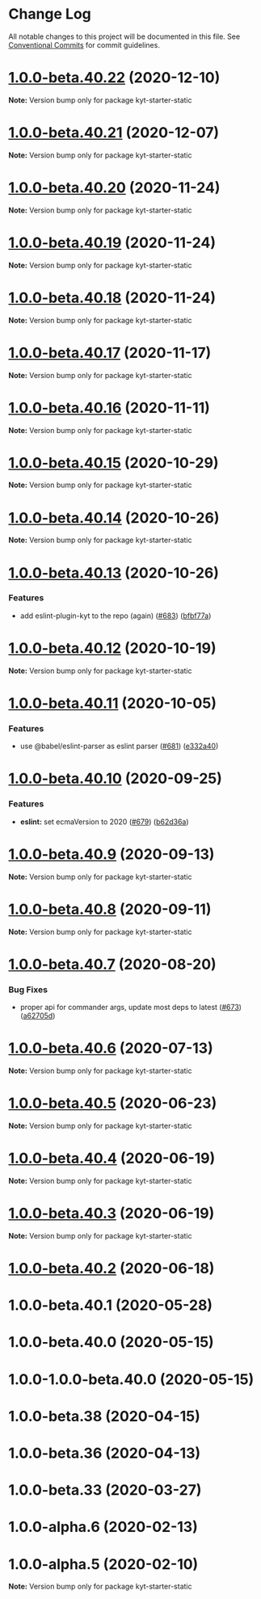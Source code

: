 # Change Log

All notable changes to this project will be documented in this file.
See [Conventional Commits](https://conventionalcommits.org) for commit guidelines.

# [1.0.0-beta.40.22](http://github.com/nytimes/kyt/packages/kyt-starter-static/compare/kyt-starter-static@1.0.0-beta.40.21...kyt-starter-static@1.0.0-beta.40.22) (2020-12-10)

**Note:** Version bump only for package kyt-starter-static





# [1.0.0-beta.40.21](http://github.com/nytimes/kyt/packages/kyt-starter-static/compare/kyt-starter-static@1.0.0-beta.40.20...kyt-starter-static@1.0.0-beta.40.21) (2020-12-07)

**Note:** Version bump only for package kyt-starter-static





# [1.0.0-beta.40.20](http://github.com/nytimes/kyt/packages/kyt-starter-static/compare/kyt-starter-static@1.0.0-beta.40.19...kyt-starter-static@1.0.0-beta.40.20) (2020-11-24)

**Note:** Version bump only for package kyt-starter-static





# [1.0.0-beta.40.19](http://github.com/nytimes/kyt/packages/kyt-starter-static/compare/kyt-starter-static@1.0.0-beta.40.18...kyt-starter-static@1.0.0-beta.40.19) (2020-11-24)

**Note:** Version bump only for package kyt-starter-static





# [1.0.0-beta.40.18](http://github.com/nytimes/kyt/packages/kyt-starter-static/compare/kyt-starter-static@1.0.0-beta.40.17...kyt-starter-static@1.0.0-beta.40.18) (2020-11-24)

**Note:** Version bump only for package kyt-starter-static





# [1.0.0-beta.40.17](http://github.com/nytimes/kyt/packages/kyt-starter-static/compare/kyt-starter-static@1.0.0-beta.40.16...kyt-starter-static@1.0.0-beta.40.17) (2020-11-17)

**Note:** Version bump only for package kyt-starter-static





# [1.0.0-beta.40.16](http://github.com/nytimes/kyt/packages/kyt-starter-static/compare/kyt-starter-static@1.0.0-beta.40.15...kyt-starter-static@1.0.0-beta.40.16) (2020-11-11)

**Note:** Version bump only for package kyt-starter-static





# [1.0.0-beta.40.15](http://github.com/nytimes/kyt/packages/kyt-starter-static/compare/kyt-starter-static@1.0.0-beta.40.14...kyt-starter-static@1.0.0-beta.40.15) (2020-10-29)

**Note:** Version bump only for package kyt-starter-static





# [1.0.0-beta.40.14](http://github.com/nytimes/kyt/packages/kyt-starter-static/compare/kyt-starter-static@1.0.0-beta.40.13...kyt-starter-static@1.0.0-beta.40.14) (2020-10-26)

**Note:** Version bump only for package kyt-starter-static





# [1.0.0-beta.40.13](http://github.com/nytimes/kyt/packages/kyt-starter-static/compare/kyt-starter-static@1.0.0-beta.40.12...kyt-starter-static@1.0.0-beta.40.13) (2020-10-26)


### Features

* add eslint-plugin-kyt to the repo (again) ([#683](http://github.com/nytimes/kyt/packages/kyt-starter-static/issues/683)) ([bfbf77a](http://github.com/nytimes/kyt/packages/kyt-starter-static/commit/bfbf77a3f0f2f3cb624d9cfb10b42a7b2bc2f76d))





# [1.0.0-beta.40.12](http://github.com/nytimes/kyt/packages/kyt-starter-static/compare/kyt-starter-static@1.0.0-beta.40.11...kyt-starter-static@1.0.0-beta.40.12) (2020-10-19)

**Note:** Version bump only for package kyt-starter-static





# [1.0.0-beta.40.11](http://github.com/nytimes/kyt/packages/kyt-starter-static/compare/kyt-starter-static@1.0.0-beta.40.10...kyt-starter-static@1.0.0-beta.40.11) (2020-10-05)


### Features

* use @babel/eslint-parser as eslint parser ([#681](http://github.com/nytimes/kyt/packages/kyt-starter-static/issues/681)) ([e332a40](http://github.com/nytimes/kyt/packages/kyt-starter-static/commit/e332a40f83564b0608347fcafca354d4844db3b4))





# [1.0.0-beta.40.10](http://github.com/nytimes/kyt/packages/kyt-starter-static/compare/kyt-starter-static@1.0.0-beta.40.9...kyt-starter-static@1.0.0-beta.40.10) (2020-09-25)


### Features

* **eslint:** set ecmaVersion to 2020 ([#679](http://github.com/nytimes/kyt/packages/kyt-starter-static/issues/679)) ([b62d36a](http://github.com/nytimes/kyt/packages/kyt-starter-static/commit/b62d36a473fb69f5cdf31f04c97a5d43d8a55a99))





# [1.0.0-beta.40.9](http://github.com/nytimes/kyt/packages/kyt-starter-static/compare/kyt-starter-static@1.0.0-beta.40.8...kyt-starter-static@1.0.0-beta.40.9) (2020-09-13)

**Note:** Version bump only for package kyt-starter-static





# [1.0.0-beta.40.8](http://github.com/nytimes/kyt/packages/kyt-starter-static/compare/kyt-starter-static@1.0.0-beta.40.7...kyt-starter-static@1.0.0-beta.40.8) (2020-09-11)

**Note:** Version bump only for package kyt-starter-static





# [1.0.0-beta.40.7](http://github.com/nytimes/kyt/packages/kyt-starter-static/compare/kyt-starter-static@1.0.0-beta.40.6...kyt-starter-static@1.0.0-beta.40.7) (2020-08-20)


### Bug Fixes

* proper api for commander args, update most deps to latest ([#673](http://github.com/nytimes/kyt/packages/kyt-starter-static/issues/673)) ([a62705d](http://github.com/nytimes/kyt/packages/kyt-starter-static/commit/a62705da81bbec2aa04d7a69b49974e68bf0dc95))





# [1.0.0-beta.40.6](http://github.com/nytimes/kyt/packages/kyt-starter-static/compare/kyt-starter-static@1.0.0-beta.40.5...kyt-starter-static@1.0.0-beta.40.6) (2020-07-13)

**Note:** Version bump only for package kyt-starter-static





# [1.0.0-beta.40.5](http://github.com/nytimes/kyt/packages/kyt-starter-static/compare/kyt-starter-static@1.0.0-beta.40.4...kyt-starter-static@1.0.0-beta.40.5) (2020-06-23)

**Note:** Version bump only for package kyt-starter-static





# [1.0.0-beta.40.4](http://github.com/nytimes/kyt/packages/kyt-starter-static/compare/kyt-starter-static@1.0.0-beta.40.2...kyt-starter-static@1.0.0-beta.40.4) (2020-06-19)

**Note:** Version bump only for package kyt-starter-static





# [1.0.0-beta.40.3](http://github.com/nytimes/kyt/packages/kyt-starter-static/compare/kyt-starter-static@1.0.0-beta.40.2...kyt-starter-static@1.0.0-beta.40.3) (2020-06-19)

**Note:** Version bump only for package kyt-starter-static





# [1.0.0-beta.40.2](http://github.com/nytimes/kyt/packages/kyt-starter-static/compare/kyt-starter-static@1.0.0-alpha.3...kyt-starter-static@1.0.0-beta.40.2) (2020-06-18)



# 1.0.0-beta.40.1 (2020-05-28)



# 1.0.0-beta.40.0 (2020-05-15)



# 1.0.0-1.0.0-beta.40.0 (2020-05-15)



# 1.0.0-beta.38 (2020-04-15)



# 1.0.0-beta.36 (2020-04-13)



# 1.0.0-beta.33 (2020-03-27)



# 1.0.0-alpha.6 (2020-02-13)



# 1.0.0-alpha.5 (2020-02-10)

**Note:** Version bump only for package kyt-starter-static
